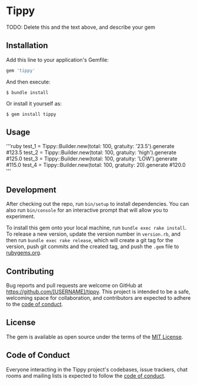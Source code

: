 # Tippy

TODO: Delete this and the text above, and describe your gem

## Installation

Add this line to your application's Gemfile:

```ruby
gem 'tippy'
```

And then execute:

    $ bundle install

Or install it yourself as:

    $ gem install tippy

## Usage
'''ruby
test_1 = Tippy::Builder.new(total: 100, gratuity: '23.5').generate      #123.5
test_2 = Tippy::Builder.new(total: 100, gratuity: 'high').generate      #125.0
test_3 = Tippy::Builder.new(total: 100, gratuity: 'LOW').generate       #115.0
test_4 = Tippy::Builder.new(total: 100, gratuity: 20).generate          #120.0
'''

## Development

After checking out the repo, run `bin/setup` to install dependencies. You can also run `bin/console` for an interactive prompt that will allow you to experiment.

To install this gem onto your local machine, run `bundle exec rake install`. To release a new version, update the version number in `version.rb`, and then run `bundle exec rake release`, which will create a git tag for the version, push git commits and the created tag, and push the `.gem` file to [rubygems.org](https://rubygems.org).

## Contributing

Bug reports and pull requests are welcome on GitHub at https://github.com/[USERNAME]/tippy. This project is intended to be a safe, welcoming space for collaboration, and contributors are expected to adhere to the [code of conduct](https://github.com/[USERNAME]/tippy/blob/master/CODE_OF_CONDUCT.md).

## License

The gem is available as open source under the terms of the [MIT License](https://opensource.org/licenses/MIT).

## Code of Conduct

Everyone interacting in the Tippy project's codebases, issue trackers, chat rooms and mailing lists is expected to follow the [code of conduct](https://github.com/[USERNAME]/tippy/blob/master/CODE_OF_CONDUCT.md).
